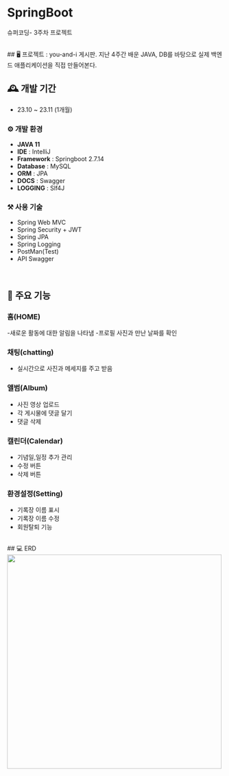 # SpringBoot 
슈퍼코딩- 3주차 프로젝트

<br>
## 🖥️ 프로젝트 : 
you-and-i 게시판.
지난 4주간 배운 JAVA, DB를 바탕으로 실제 백엔드 애플리케이션을 직접 만들어본다.

## 🕰️ 개발 기간
* 23.10 ~ 23.11 (1개월) 


### ⚙️ 개발 환경
- **JAVA 11**
- **IDE** : IntelliJ
- **Framework** : Springboot 2.7.14
- **Database** : MySQL
- **ORM** : JPA
- **DOCS** : Swagger
- **LOGGING** : Slf4J

### ⚒️ 사용 기술 
- Spring Web MVC
- Spring Security + JWT
- Spring JPA
- Spring Logging
- PostMan(Test)
- API Swagger

<br>

## 📌 주요 기능
### 홈(HOME)
-새로운 활동에 대한 알림을 나타냄
-프로필 사진과 만난 날짜를 확인

### 채팅(chatting)
- 실시간으로 사진과 메세지를 주고 받음
  
### 앨범(Album)
- 사진 영상 업로드
- 각 게시물에 댓글 달기
- 댓글 삭제
  
### 캘린더(Calendar)
- 기념일,일정 추가 관리
- 수정 버튼
- 삭제 버튼 

### 환경설정(Setting)
- 기록장 이름 표시
- 기록장 이름 수정
- 회원탈퇴 기능
  

<br>
## 💻 ERD
<img width="500" src="https://www.notion.so/image/https%3A%2F%2Fprod-files-secure.s3.us-west-2.amazonaws.com%2Fc27f3000-ce10-4e06-a363-d9d84c328aca%2F0e60a02b-06fe-4533-bf66-035374e1c6bd%2FCopy_of_couple_APP.png?table=block&id=4a29a0f0-f02b-4d6e-b685-2298e87ff8cc&spaceId=c27f3000-ce10-4e06-a363-d9d84c328aca&width=2000&userId=6b153e17-753c-4fc4-a1e8-43f578f22d24&cache=v2">
